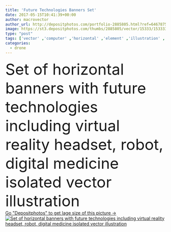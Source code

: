 ```yaml
---
title: 'Future Technologies Banners Set'
date: 2017-05-15T10:41:39+00:00
author: macrovector
author_url: http://depositphotos.com/portfolio-2885805.html?ref=64678756
image: https://st3.depositphotos.com/thumbs/2885805/vector/15333/153333280/api_thumb_450.jpg?forcejpeg=true
type: "post"
tags: ['vector' ,'computer' ,'horizontal' ,'element' ,'illustration' ,'design' ,'set' ,'isolated' ,'decorative' ,'artificial' ,'human' ,'storage' ,'medicine' ,'tech' ,'technology' ,'line' ,'banner' ,'machine' ,'concept' ,'eye' ,'device' ,'mobile' ,'screen' ,'digital' ,'data' ,'internet' ,'information' ,'intelligence' ,'template' ,'future' ,'layout' ,'engineering' ,'robot' ,'advertising' ,'innovation' ,'headset' ,'mind' ,'virtual' ,'quantum' ,'projector' ,'photosynthesis' ,'printer' ,'brain' ,'automation' ,'reality' ,'hologram' ,'drone' ,'augmented' ]
categories: 
  - drone
---
```

<div aling="center">
            <font size="60"> Set of horizontal banners with future technologies including virtual reality headset, robot, digital medicine isolated vector illustration</font>   
</div>
<div>
    <a href='https://depositphotos.com/153333280/stock-illustration-future-technologies-banners-set.html?ref=64678756' target=_blank > Go "Depositphotos" to get lage size of this picture ->
        <img href='https://depositphotos.com/153333280/stock-illustration-future-technologies-banners-set.html?ref=64678756' src='https://st3.depositphotos.com/2885805/15333/v/950/depositphotos_153333280-stock-illustration-future-technologies-banners-set.jpg?forcejpeg=true' alt='Set of horizontal banners with future technologies including virtual reality headset, robot, digital medicine isolated vector illustration' >
    </a>
</div>
